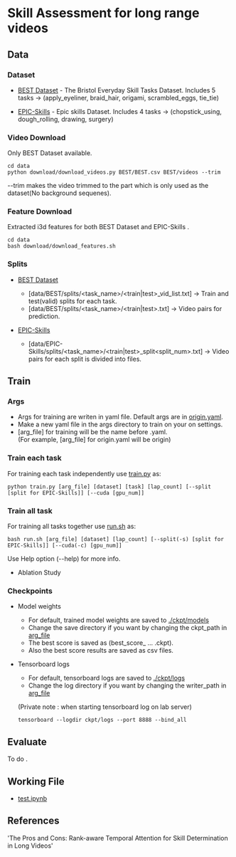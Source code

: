 # Skill Assessment for long range videos

## Data  

### Dataset

- [BEST Dataset](./data/BEST) - The Bristol Everyday Skill Tasks Dataset. Includes 5 tasks -> (apply_eyeliner, braid_hair, origami, scrambled_eggs, tie_tie) 

- [EPIC-Skills](./data/EPIC-Skills) - Epic skills Dataset. Includes 4 tasks -> (chopstick_using, dough_rolling, drawing, surgery) 

### Video Download

Only BEST Dataset available. 

```
cd data
python download/download_videos.py BEST/BEST.csv BEST/videos --trim 
```
 
--trim makes the video trimmed to the part which is only used as the dataset(No background sequenes).

### Feature Download

Extracted i3d features for both BEST Dataset and EPIC-Skills .

```
cd data
bash download/download_features.sh 
```

###  Splits  

- [BEST Dataset](./data/BEST)
  - [data/BEST/splits/<task_name>/<train|test>_vid_list.txt] -> Train and test(valid) splits for each task.
  - [data/BEST/splits/<task_name>/<train|test>.txt] -> Video pairs for prediction. 

- [EPIC-Skills](./data/EPIC-Skills)
  - [data/EPIC-Skills/splits/<task_name>/<train|test>_split<split_num>.txt] -> Video pairs for each split is divided into files. 


## Train

### Args

- Args for training are writen in yaml file. Default args are in [origin.yaml](./args/origin.yaml).  
- Make a new yaml file in the args directory to train on your on settings.  
- [arg_file] for training will be the name before .yaml.   
(For example, [arg_file] for origin.yaml will be origin)

### Train each task

For training each task independently use [train.py](train.py) as:

```
python train.py [arg_file] [dataset] [task] [lap_count] [--split [split for EPIC-Skills]] [--cuda [gpu_num]]  
```  

### Train all task

For training all tasks together use [run.sh](run.sh) as:

```
bash run.sh [arg_file] [dataset] [lap_count] [--split(-s) [split for EPIC-Skills]] [--cuda(-c) [gpu_num]]
```

Use Help option (--help) for more info.  
- Ablation Study  



### Checkpoints

- Model weights  
  - For default, trained model weights are saved to [./ckpt/models](./ckpt/models)
  - Change the save directory if you want by changing the ckpt_path in [arg_file](./args/origin.yaml)
  - The best score is saved as (best_score_ ... .ckpt).
  - Also the best score results are saved as csv files.  

- Tensorboard logs
  - For default, tensorboard logs are saved to [./ckpt/logs](./ckpt/logs)
  - Change the log directory if you want by changing the writer_path in [arg_file](./args/origin.yaml)

  (Private note : when starting tensorboard log on lab server)
  ```
  tensorboard --logdir ckpt/logs --port 8888 --bind_all
  ```


## Evaluate  

To do .  


## Working File  

- [test.ipynb](./test.ipynb)


## References  
'The Pros and Cons: Rank-aware Temporal Attention for Skill Determination in Long Videos'

